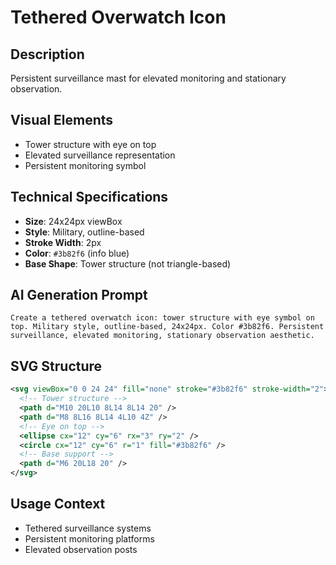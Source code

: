 # Tethered Overwatch Icon

## Description
Persistent surveillance mast for elevated monitoring and stationary observation.

## Visual Elements
- Tower structure with eye on top
- Elevated surveillance representation
- Persistent monitoring symbol

## Technical Specifications
- **Size**: 24x24px viewBox
- **Style**: Military, outline-based
- **Stroke Width**: 2px
- **Color**: `#3b82f6` (info blue)
- **Base Shape**: Tower structure (not triangle-based)

## AI Generation Prompt
```
Create a tethered overwatch icon: tower structure with eye symbol on top. Military style, outline-based, 24x24px. Color #3b82f6. Persistent surveillance, elevated monitoring, stationary observation aesthetic.
```

## SVG Structure
```svg
<svg viewBox="0 0 24 24" fill="none" stroke="#3b82f6" stroke-width="2">
  <!-- Tower structure -->
  <path d="M10 20L10 8L14 8L14 20" />
  <path d="M8 8L16 8L14 4L10 4Z" />
  <!-- Eye on top -->
  <ellipse cx="12" cy="6" rx="3" ry="2" />
  <circle cx="12" cy="6" r="1" fill="#3b82f6" />
  <!-- Base support -->
  <path d="M6 20L18 20" />
</svg>
```

## Usage Context
- Tethered surveillance systems
- Persistent monitoring platforms
- Elevated observation posts
